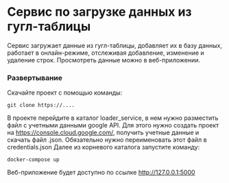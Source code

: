 # Сервис по загрузке данных из гугл-таблицы
Сервис загружает данные из гугл-таблицы, добавляет их в базу данных,
работает в онлайн-режиме, отслеживая добавление, изменение и удаление строк.
Просмотреть данные можно в веб-приложении.

### Развертывание
Скачайте проект с помощью команды:
    
    git clone https://....

В проекте перейдите в каталог loader_service, в нем нужно разместить файл с учетными данными
google API. Для этого нужно создать проект на https://console.cloud.google.com/, получить учетные данные
и скачать файл .json. Обязательно нужно переименовать этот файл в credentials.json
Далее из корневого каталога запустите команду:

    docker-compose up

Веб-приложение будет доступно по ссылке http://127.0.0.1:5000
